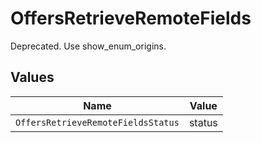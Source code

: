 # OffersRetrieveRemoteFields

Deprecated. Use show_enum_origins.


## Values

| Name                               | Value                              |
| ---------------------------------- | ---------------------------------- |
| `OffersRetrieveRemoteFieldsStatus` | status                             |